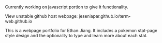 Currently working on javascript portion to give it functionality.

View unstable github host webpage: jeseniapar.github.io/term-web.github.io

This is a webpage portfolio for Ethan Jiang. It includes a pokemon stat-page style design and the optionality to type and learn more about each stat.

